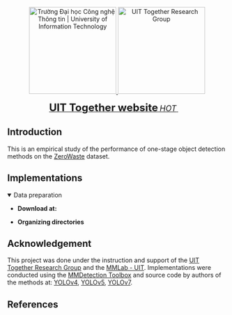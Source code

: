 <!-- Banner -->
<p align="center">
      <a href="https://www.uit.edu.vn/" title="Trường Đại học Công nghệ Thông tin" style="border: none;">
    <img src="https://i.imgur.com/GzhcLYE.png" 
width="200"
alt="Trường Đại học Công nghệ Thông tin | University of Information Technology">
  </a>
    <a href="https://uit-together.github.io/" title="UIT Together Research Group" style="border: none;">
    <img src="https://i.imgur.com/NjNLy4i.png" 
width="200"
alt="UIT Together Research Group"> 
</p>
    
<div align="center">
    <b><font size="5">UIT Together website</font></b>
    <sup>
      <a href="https://uit-together.github.io/">
        <i><font size="4">HOT</font></i>
      </a>
    </sup>
    &nbsp;&nbsp;&nbsp;&nbsp; 
  </div>
  
## Introduction
This is an empirical study of the performance of one-stage object detection methods on the [ZeroWaste](https://github.com/dbash/zerowaste) dataset.



## Implementations
<details open>
<summary>Data preparation</summary>

- **Download at:**

- **Organizing directories**

</details>

## Acknowledgement

This project was done under the instruction and support of the [UIT Together Research Group](https://uit-together.github.io/) and the [MMLab - UIT](http://mmlab.uit.edu.vn/).
Implementations were conducted using the [MMDetection Toolbox](https://github.com/open-mmlab/mmdetection) and source code by authors of the methods at: [YOLOv4](https://github.com/WongKinYiu/yolov7), [YOLOv5](), [YOLOv7](https://github.com/WongKinYiu/yolov7).

## References
